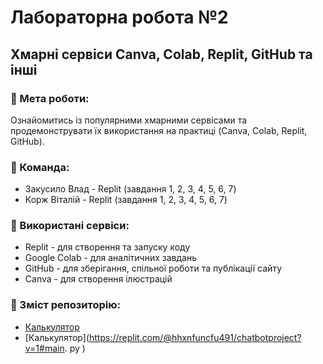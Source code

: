 # Лабораторна робота №2  
## Хмарні сервіси Canva, Colab, Replit, GitHub та інші  

### 🎯 Мета роботи:
Ознайомитись із популярними хмарними сервісами та продемонструвати їх використання на практиці (Canva, Colab, Replit, GitHub).  

### 👥 Команда:
- Закусило Влад - Replit (завдання 1, 2, 3, 4, 5, 6, 7)
- Корж Віталій - Replit (завдання 1, 2, 3, 4, 5, 6, 7)

### 🧰 Використані сервіси:
- Replit - для створення та запуску коду  
- Google Colab - для аналітичних завдань  
- GitHub - для зберігання, спільної роботи та публікації сайту  
- Canva - для створення ілюстрацій  

### 📂 Зміст репозиторію:
- [Калькулятор](https://replit.com/@63945718d/Calculator#main.py
)
- [Калькулятор](https://replit.com/@hhxnfuncfu491/chatbotproject?v=1#main.
py
)
